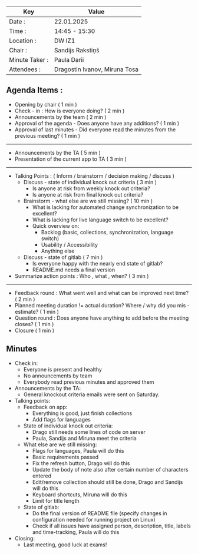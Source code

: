 | Key | Value |
| --- |-------|
| Date : | 22.01.2025 |
| Time : | 14:45 - 15:30 |
| Location : | DW IZ1 |
| Chair : | Sandijs Rakstiņš |
| Minute Taker : | Paula Darii |
| Attendees : | Dragostin Ivanov, Miruna Tosa |

## Agenda Items :
- Opening by chair ( 1 min )
- Check - in : How is everyone doing? ( 2 min )
- Announcements by the team ( 2 min )
- Approval of the agenda - Does anyone have any additions? ( 1 min )
- Approval of last minutes - Did everyone read the minutes from the previous meeting? ( 1 min )
---
- Announcements by the TA ( 5 min )
- Presentation of the current app to TA ( 3 min )
---
- Talking Points : ( Inform / brainstorm / decision making / discuss )
  - Discuss - state of individual knock out criteria ( 3 min )
    - Is anyone at risk from weekly knock out criteria?
    - Is anyone at risk from final knock out criteria?
  - Brainstorm - what else are we still missing? ( 10 min )
    - What is lacking for automated change synchronization to be excellent?
    - What is lacking for live language switch to be excellent?
    - Quick overview on:
      - Backlog (basic, collections, synchronization, language switch)
      - Usability / Accessibility
      - Anything else
  - Discuss - state of gitlab ( 7 min )
    - Is everyone happy with the nearly end state of gitlab?
    - README.md needs a final version
- Summarize action points : Who , what , when? ( 3 min )
---
- Feedback round : What went well and what can be improved next time? ( 2 min )
- Planned meeting duration != actual duration? Where / why did you mis - estimate? ( 1 min )
- Question round : Does anyone have anything to add before the meeting closes? ( 1 min )
- Closure ( 1 min )

## Minutes
- Check in:
  - Everyone is present and healthy
  - No announcements by team
  - Everybody read previous minutes and approved them
- Announcements by the TA:
  - General knockout criteria emails were sent on Saturday.
- Talking points:
  - Feedback on app:
    - Everything is good, just finish collections
    - Add flags for languages
  - State of individual knock out criteria:
    - Drago still needs some lines of code on server
    - Paula, Sandijs and Miruna meet the criteria
  - What else are we still missing:
    - Flags for languages, Paula will do this
    - Basic requirements passed
    - Fix the refresh button, Drago will do this
    - Update the body of note also after certain number of characters entered
    - Edit/remove collection should still be done, Drago and Sandijs will do this
    - Keyboard shortcuts, Miruna will do this
    - Limit for title length
  - State of gitlab:
    - Do the final version of README file (specify changes in configuration needed for running project on Linux)
    - Check if all issues have assigned person, description, title, labels and time-tracking, Paula will do this
- Closing:
  - Last meeting, good luck at exams!